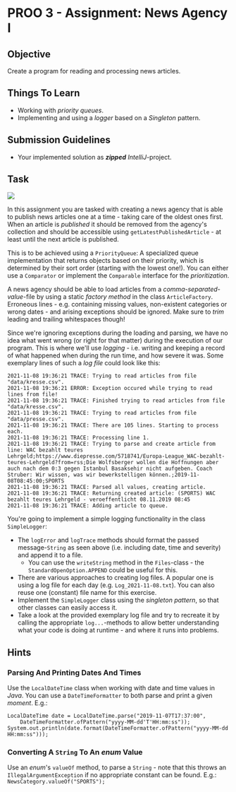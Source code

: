 # PROO 3 - Assignment: News Agency I

## Objective
Create a program for reading and processing news articles.

## Things To Learn
* Working with _priority queues_.
* Implementing and using a _logger_ based on a _Singleton_ pattern.

## Submission Guidelines
* Your implemented solution as **_zipped_** _IntelliJ_-project.

## Task

![](diagrams/diagramBase.png)

In this assignment you are tasked with creating a news agency that is able to publish news articles one at a time - taking care of the oldest ones first. When an article is _published_ it should be removed from the agency's collection and should be accessible using `getLatestPublishedArticle` - at least until the next article is published.

This is to be achieved using a `PriorityQueue`: A specialized queue implementation that returns objects based on their priority, which is determined by their sort order (starting with the lowest one!). You can either use a `Comparator` or implement the `Comparable` interface for the _prioritization_.

A news agency should be able to load articles from a _comma-separated-value_-file by using a static _factory method_ in the class `ArticleFactory`. Erroneous lines - e.g. containing missing values, non-existent categories or wrong dates - and arising exceptions should be ignored. Make sure to _trim_ leading and trailing whitespaces though!

Since we're ignoring exceptions during the loading and parsing, we have no idea what went wrong (or right for that matter) during the execution of our program. This is where we'll use _logging_ - i.e. writing and keeping a record of what happened when during the run time, and how severe it was. Some exemplary lines of such a _log file_ could look like this:

```
2021-11-08 19:36:21 TRACE: Trying to read articles from file "data/kresse.csv".
2021-11-08 19:36:21 ERROR: Exception occured while trying to read lines from file!
2021-11-08 19:36:21 TRACE: Finished trying to read articles from file "data/kresse.csv".
2021-11-08 19:36:21 TRACE: Trying to read articles from file "data/presse.csv".
2021-11-08 19:36:21 TRACE: There are 105 lines. Starting to process each.
2021-11-08 19:36:21 TRACE: Processing line 1.
2021-11-08 19:36:21 TRACE: Trying to parse and create article from line: WAC bezahlt teures Lehrgeld;https://www.diepresse.com/5718741/Europa-League_WAC-bezahlt-teures-Lehrgeld?from=rss;Die Wolfsberger wollen die Hoffnungen aber auch nach dem 0:3 gegen Istanbul Basaksehir nicht aufgeben. Coach Struber: Wir wissen, was wir bewerkstelligen können.;2019-11-08T08:45:00;SPORTS
2021-11-08 19:36:21 TRACE: Parsed all values, creating article.
2021-11-08 19:36:21 TRACE: Returning created article: (SPORTS) WAC bezahlt teures Lehrgeld - veroeffentlicht 08.11.2019 08:45
2021-11-08 19:36:21 TRACE: Adding article to queue.
```

You're going to implement a simple logging functionality in the class `SimpleLogger`:

* The `logError` and `logTrace` methods should format the passed message-`String` as seen above (i.e. including date, time and severity) and append it to a file.
    * You can use the `writeString` method in the `Files`-class - the `StandardOpenOption.APPEND` could be useful for this.
* There are various approaches to creating log files. A popular one is using a log file for each day (e.g. `Log_2021-11-08.txt`). You can also reuse one (constant) file name for this exercise.
* Implement the `SimpleLogger` class using the _singleton pattern_, so that other classes can easily access it.
* Take a look at the provided exemplary log file and try to recreate it by calling the appropriate `log...`-methods to allow better understanding what your code is doing at runtime - and where it runs into problems.

## Hints
### Parsing And Printing Dates And Times
Use the `LocalDateTime` class when working with date and time values in _Java_. You can use a `DateTimeFormatter` to both parse and print a given _moment_. E.g.:

```
LocalDateTime date = LocalDateTime.parse("2019-11-07T17:37:00", 
    DateTimeFormatter.ofPattern("yyyy-MM-dd'T'HH:mm:ss"));
System.out.println(date.format(DateTimeFormatter.ofPattern("yyyy-MM-dd HH:mm:ss")));
```

### Converting A `String` To An _enum_ Value
Use an _enum_'s `valueOf` method, to parse a `String` - note that this throws an `IllegalArgumentException` if no appropriate constant can be found. E.g.: `NewsCategory.valueOf("SPORTS");`
